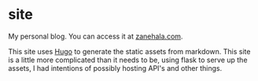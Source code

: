 # site

My personal blog. You can access it at [zanehala.com](zanehala.com).

This site uses [Hugo](https://gohugo.io/) to generate the static assets from markdown.
This site is a little more complicated than it needs to be, using flask to serve up the assets, I had intentions of possibly hosting API's and other things.
